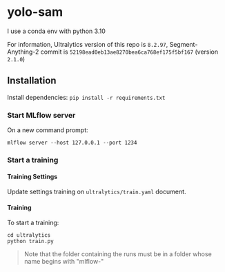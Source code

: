 # yolo-sam

I use a conda env with python 3.10

For information, Ultralytics version of this repo is `8.2.97`, Segment-Anything-2 commit is `52198ead0eb13ae8270bea6ca768ef175f5bf167` (version `2.1.0`)

## Installation

Install dependencies:
`pip install -r requirements.txt`

### Start MLflow server

On a new command prompt:

``mlflow server --host 127.0.0.1 --port 1234``

### Start a training

#### Training Settings

Update settings training on `ultralytics/train.yaml` document.

#### Training

To start a training:

```
cd ultralytics
python train.py
```

> Note that the folder containing the runs must be in a folder whose name begins with "mlflow-"